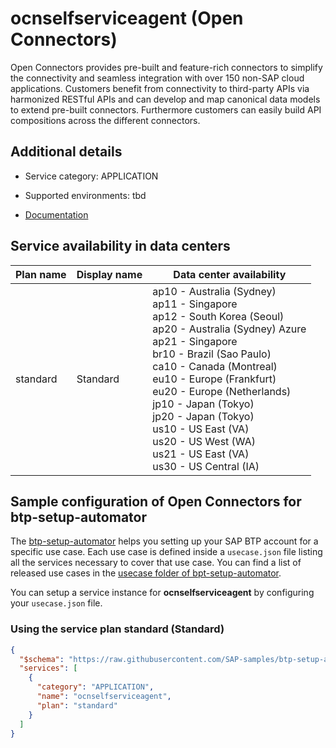 # ocnselfserviceagent (Open Connectors)

Open Connectors provides pre-built and feature-rich connectors to simplify the connectivity and seamless integration with over 150 non-SAP cloud applications. Customers benefit from connectivity to third-party APIs via harmonized RESTful APIs and can develop and map canonical data models to extend pre-built connectors. Furthermore customers can easily build API compositions across the different connectors.

## Additional details
- Service category: APPLICATION
- Supported environments: tbd

- [Documentation](https://help.sap.com/viewer/p/OPEN_CONNECTORS)

## Service availability in data centers

| Plan name | Display name | Data center availability  |
|------|----------------|---------------------------|
|  standard  |  Standard  | ap10 - Australia (Sydney)<br> ap11 - Singapore<br> ap12 - South Korea (Seoul)<br> ap20 - Australia (Sydney) Azure<br> ap21 - Singapore<br> br10 - Brazil (Sao Paulo)<br> ca10 - Canada (Montreal)<br> eu10 - Europe (Frankfurt)<br> eu20 - Europe (Netherlands)<br> jp10 - Japan (Tokyo)<br> jp20 - Japan (Tokyo)<br> us10 - US East (VA)<br> us20 - US West (WA)<br> us21 - US East (VA)<br> us30 - US Central (IA)  |

## Sample configuration of **Open Connectors** for btp-setup-automator

The [btp-setup-automator](https://github.com/SAP-samples/btp-setup-automator) helps you setting up your SAP BTP account for a specific use case. Each use case is defined inside a `usecase.json` file listing all the services necessary to cover that use case. You can find a list of released use cases in the [usecase folder of bpt-setup-automator](https://github.com/SAP-samples/btp-setup-automator/tree/main/usecases).

You can setup a service instance for **ocnselfserviceagent** by configuring your `usecase.json` file.

### Using the service plan **standard** (Standard)

```json
{
  "$schema": "https://raw.githubusercontent.com/SAP-samples/btp-setup-automator/main/libs/btpsa-usecase.json",
  "services": [
    {
      "category": "APPLICATION",
      "name": "ocnselfserviceagent",
      "plan": "standard"
    }
  ]
}
```
